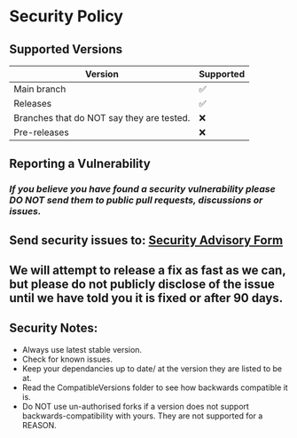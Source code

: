 # Security Policy

## Supported Versions



| Version | Supported          |
| ------- | ------------------ |
| Main branch   | :white_check_mark: |
| Releases   | :white_check_mark: |
| Branches that do NOT say they are tested.  | :x: |
| Pre-releases  | :x: |


## Reporting a Vulnerability

### _If you believe you have found a security vulnerability please DO NOT send them to public pull requests, discussions or issues._
## Send security issues to: [Security Advisory Form](https://github.com/notvolks/SulfurAI-DRL-001-03-54c/security/advisories/new)
## We will attempt to release a fix as fast as we can, but please do not publicly disclose of the issue until we have told you it is fixed or after 90 days.

## Security Notes:
 - Always use latest stable version.
 - Check for known issues.
 - Keep your dependancies up to date/ at the version they are listed to be at.
 - Read the CompatibleVersions folder to see how backwards compatible it is.
 - Do NOT use un-authorised forks if a version does not support backwards-compatibility with yours. They are not supported for a REASON.
